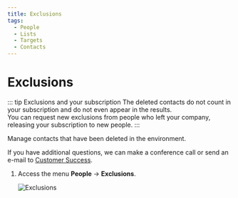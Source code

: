 ```yaml
---
title: Exclusions
tags:
  - People
  - Lists
  - Targets
  - Contacts
---
```

# Exclusions

::: tip Exclusions and your subscription
The deleted contacts do not count in your subscription and do not even appear in the results.<br>
You can request new exclusions from people who left your company, releasing your subscription to new people.
:::

Manage contacts that have been deleted in the environment.

If you have additional questions, we can make a conference call or send an e-mail to [Customer Success](mailto:cs@phishx.io).

1. Access the menu **People** -> **Exclusions**.

   ![Exclusions](https://cdn.phishx.io/phishx-docs/images/phishx_lists_exclusions_01.webp)
